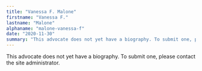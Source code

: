 ```yaml
---
title: "Vanessa F. Malone"
firstname: "Vanessa F."
lastname: "Malone"
alphaname: "malone-vanessa-f"
date: "2020-11-30"
summary: "This advocate does not yet have a biography. To submit one, please contact the site administrator."
---
```

This advocate does not yet have a biography. To submit one, please contact the site administrator.

